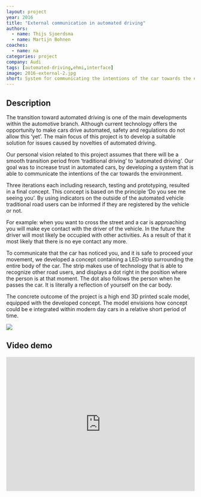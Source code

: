 ```yaml
---
layout: project
year: 2016
title: "External communication in automated driving"
authors:
  - name: Thijs Sjoerdsma
  - name: Martijn Bohnen
coaches:
  - name: na
categories: project
company: Audi
tags: [automated-driving,ehmi,interface]
image: 2016-external-2.jpg
short: System for communicating the intentions of the car towards the environment.
---
```


## Description
The transition toward automated driving is one of the main developments within the automotive branch. Although current technology offers the opportunity to make cars drive automated, safety and regulations do not allow this ‘yet’. The main focus of this project is to develop a suitable solution for issues caused by novelties of automated driving.

Our personal vision related to this project assumes that there will be a smooth transition period from ‘traditional driving’ to ‘automated driving’. Our goal was to increase trust in automated cars, by developing a system that is able to communicate the intentions of the car towards the environment.

Three iterations each including research, testing and prototyping, resulted in a final concept. This concept is based on the principle ‘Do you see me seeing you’. By using indicators on the outside of the automated vehicle traditional road users can be informed if they are registered by the vehicle or not.

For example: when you want to cross the street and a car is approaching you will make eye contact with the driver of the vehicle. In the future the driver will most likely be occupied with other activities. As a result of that it most likely that there is no eye contact any more.

To communicate that the car has noticed you, and it is safe to proceed your movement, we developed a concept containing a LED-strip surrounding the entire body of the car. The strip makes use of technology that is able to recognize other road users, and displays a dot right in the position where the person is at that moment. The dot also follows the person when he passes the car. It is literally a reflection of yourself on the car body.

The concrete outcome of the project is a high end 3D printed scale model, equipped with the developed concept. The model envisions how concept could be e integrated within modern day cars in a relative short period of time.

<div class="project-image">
  <img src="/assets/img/2016-external-1.jpg">
</div>


## Video demo
<iframe style="display:inline-block; border:0px solid #FFF; width: 100%; height: 358px" src="https://www.youtube.com/embed/tjlPgj6m76w?playlist=tjlPgj6m76w&loop=1&autoplay=1&mute=1" frameborder="0" allowfullscreen></iframe>
